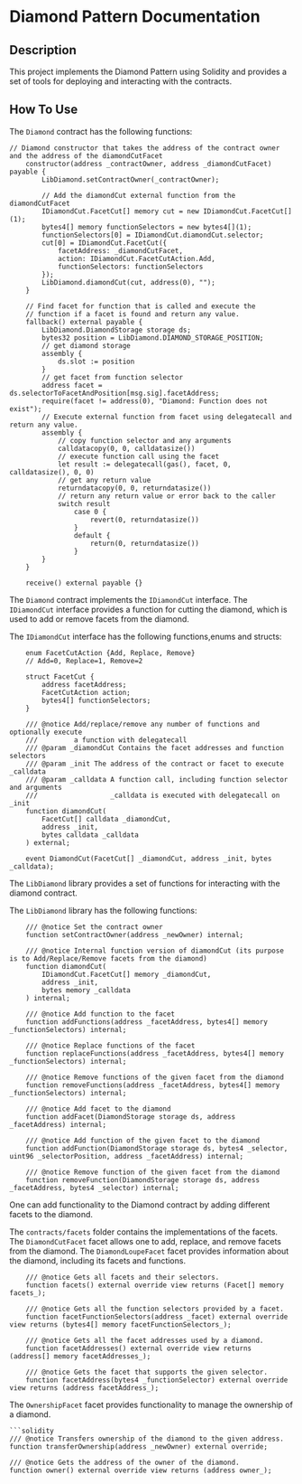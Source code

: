 # Diamond Pattern Documentation

## Description
This project implements the Diamond Pattern using Solidity and provides a set of tools for deploying and interacting with the contracts.

## How To Use

The `Diamond` contract has the following functions:

```solidity
// Diamond constructor that takes the address of the contract owner and the address of the diamondCutFacet
    constructor(address _contractOwner, address _diamondCutFacet) payable {        
        LibDiamond.setContractOwner(_contractOwner);

        // Add the diamondCut external function from the diamondCutFacet
        IDiamondCut.FacetCut[] memory cut = new IDiamondCut.FacetCut[](1);
        bytes4[] memory functionSelectors = new bytes4[](1);
        functionSelectors[0] = IDiamondCut.diamondCut.selector;
        cut[0] = IDiamondCut.FacetCut({
            facetAddress: _diamondCutFacet, 
            action: IDiamondCut.FacetCutAction.Add, 
            functionSelectors: functionSelectors
        });
        LibDiamond.diamondCut(cut, address(0), "");        
    }

    // Find facet for function that is called and execute the
    // function if a facet is found and return any value.
    fallback() external payable {
        LibDiamond.DiamondStorage storage ds;
        bytes32 position = LibDiamond.DIAMOND_STORAGE_POSITION;
        // get diamond storage
        assembly {
            ds.slot := position
        }
        // get facet from function selector
        address facet = ds.selectorToFacetAndPosition[msg.sig].facetAddress;
        require(facet != address(0), "Diamond: Function does not exist");
        // Execute external function from facet using delegatecall and return any value.
        assembly {
            // copy function selector and any arguments
            calldatacopy(0, 0, calldatasize())
            // execute function call using the facet
            let result := delegatecall(gas(), facet, 0, calldatasize(), 0, 0)
            // get any return value
            returndatacopy(0, 0, returndatasize())
            // return any return value or error back to the caller
            switch result
                case 0 {
                    revert(0, returndatasize())
                }
                default {
                    return(0, returndatasize())
                }
        }
    }

    receive() external payable {}
```

The `Diamond` contract implements the `IDiamondCut` interface.
The `IDiamondCut` interface provides a function for cutting the diamond, which is used to add or remove facets from the diamond.

The `IDiamondCut` interface has the following functions,enums and structs:

```solidity
    enum FacetCutAction {Add, Replace, Remove}
    // Add=0, Replace=1, Remove=2

    struct FacetCut {
        address facetAddress;
        FacetCutAction action;
        bytes4[] functionSelectors;
    }

    /// @notice Add/replace/remove any number of functions and optionally execute
    ///         a function with delegatecall
    /// @param _diamondCut Contains the facet addresses and function selectors
    /// @param _init The address of the contract or facet to execute _calldata
    /// @param _calldata A function call, including function selector and arguments
    ///                  _calldata is executed with delegatecall on _init
    function diamondCut(
        FacetCut[] calldata _diamondCut,
        address _init,
        bytes calldata _calldata
    ) external;

    event DiamondCut(FacetCut[] _diamondCut, address _init, bytes _calldata);
```

The `LibDiamond` library provides a set of functions for interacting with the diamond contract.

The `LibDiamond` library has the following functions:

```solidity
    /// @notice Set the contract owner
    function setContractOwner(address _newOwner) internal;

    /// @notice Internal function version of diamondCut (its purpose is to Add/Replace/Remove facets from the diamond)
    function diamondCut(
        IDiamondCut.FacetCut[] memory _diamondCut,
        address _init,
        bytes memory _calldata
    ) internal;

    /// @notice Add function to the facet
    function addFunctions(address _facetAddress, bytes4[] memory _functionSelectors) internal;

    /// @notice Replace functions of the facet
    function replaceFunctions(address _facetAddress, bytes4[] memory _functionSelectors) internal;

    /// @notice Remove functions of the given facet from the diamond
    function removeFunctions(address _facetAddress, bytes4[] memory _functionSelectors) internal;

    /// @notice Add facet to the diamond
    function addFacet(DiamondStorage storage ds, address _facetAddress) internal;

    /// @notice Add function of the given facet to the diamond
    function addFunction(DiamondStorage storage ds, bytes4 _selector, uint96 _selectorPosition, address _facetAddress) internal;

    /// @notice Remove function of the given facet from the diamond
    function removeFunction(DiamondStorage storage ds, address _facetAddress, bytes4 _selector) internal;
```

One can add functionality to the Diamond contract by adding different facets to the diamond.

The `contracts/facets` folder contains the implementations of the facets.
The `DiamondCutFacet` facet allows one to add, replace, and remove facets from the diamond.
The `DiamondLoupeFacet` facet provides information about the diamond, including its facets and functions.

```solidity
    /// @notice Gets all facets and their selectors.
    function facets() external override view returns (Facet[] memory facets_);

    /// @notice Gets all the function selectors provided by a facet.
    function facetFunctionSelectors(address _facet) external override view returns (bytes4[] memory facetFunctionSelectors_);

    /// @notice Gets all the facet addresses used by a diamond.
    function facetAddresses() external override view returns (address[] memory facetAddresses_);

    /// @notice Gets the facet that supports the given selector.
    function facetAddress(bytes4 _functionSelector) external override view returns (address facetAddress_);
```

The `OwnershipFacet` facet provides functionality to manage the ownership of a diamond.

    ```solidity
    /// @notice Transfers ownership of the diamond to the given address.
    function transferOwnership(address _newOwner) external override;

    /// @notice Gets the address of the owner of the diamond.
    function owner() external override view returns (address owner_);
```
